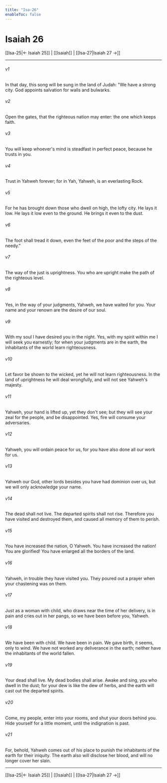 ```yaml
---
title: "Isa-26"
enableToc: false
---
```

# Isaiah 26

[[Isa-25|← Isaiah 25]] | [[Isaiah]] | [[Isa-27|Isaiah 27 →]]
***



###### v1 
In that day, this song will be sung in the land of Judah: "We have a strong city. God appoints salvation for walls and bulwarks. 

###### v2 
Open the gates, that the righteous nation may enter: the one which keeps faith. 

###### v3 
You will keep whoever's mind is steadfast in perfect peace, because he trusts in you. 

###### v4 
Trust in Yahweh forever; for in Yah, Yahweh, is an everlasting Rock. 

###### v5 
For he has brought down those who dwell on high, the lofty city. He lays it low. He lays it low even to the ground. He brings it even to the dust. 

###### v6 
The foot shall tread it down, even the feet of the poor and the steps of the needy." 

###### v7 
The way of the just is uprightness. You who are upright make the path of the righteous level. 

###### v8 
Yes, in the way of your judgments, Yahweh, we have waited for you. Your name and your renown are the desire of our soul. 

###### v9 
With my soul I have desired you in the night. Yes, with my spirit within me I will seek you earnestly; for when your judgments are in the earth, the inhabitants of the world learn righteousness. 

###### v10 
Let favor be shown to the wicked, yet he will not learn righteousness. In the land of uprightness he will deal wrongfully, and will not see Yahweh's majesty. 

###### v11 
Yahweh, your hand is lifted up, yet they don't see; but they will see your zeal for the people, and be disappointed. Yes, fire will consume your adversaries. 

###### v12 
Yahweh, you will ordain peace for us, for you have also done all our work for us. 

###### v13 
Yahweh our God, other lords besides you have had dominion over us, but we will only acknowledge your name. 

###### v14 
The dead shall not live. The departed spirits shall not rise. Therefore you have visited and destroyed them, and caused all memory of them to perish. 

###### v15 
You have increased the nation, O Yahweh. You have increased the nation! You are glorified! You have enlarged all the borders of the land. 

###### v16 
Yahweh, in trouble they have visited you. They poured out a prayer when your chastening was on them. 

###### v17 
Just as a woman with child, who draws near the time of her delivery, is in pain and cries out in her pangs, so we have been before you, Yahweh. 

###### v18 
We have been with child. We have been in pain. We gave birth, it seems, only to wind. We have not worked any deliverance in the earth; neither have the inhabitants of the world fallen. 

###### v19 
Your dead shall live. My dead bodies shall arise. Awake and sing, you who dwell in the dust; for your dew is like the dew of herbs, and the earth will cast out the departed spirits. 

###### v20 
Come, my people, enter into your rooms, and shut your doors behind you. Hide yourself for a little moment, until the indignation is past. 

###### v21 
For, behold, Yahweh comes out of his place to punish the inhabitants of the earth for their iniquity. The earth also will disclose her blood, and will no longer cover her slain.

***
[[Isa-25|← Isaiah 25]] | [[Isaiah]] | [[Isa-27|Isaiah 27 →]]
